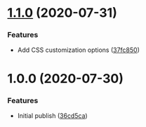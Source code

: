 # [1.1.0](https://github.com/Rapsssito/github-profile-badge/compare/v1.0.0...v1.1.0) (2020-07-31)


### Features

* Add CSS customization options ([37fc850](https://github.com/Rapsssito/github-profile-badge/commit/37fc85087903b83228f911d12dd668524b85bb55))

# 1.0.0 (2020-07-30)


### Features

* Initial publish ([36cd5ca](https://github.com/Rapsssito/github-profile-badge/commit/36cd5cade7296e749c5fbdecd41c698c2519a2c2))
